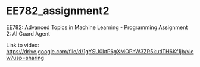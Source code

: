 # EE782_assignment2
EE782: Advanced Topics in Machine Learning - Programming Assignment 2: AI Guard Agent

Link to video: https://drive.google.com/file/d/1gYSU0ktP6gXMOPhW3ZR5kutlTH6Kf1jb/view?usp=sharing 
